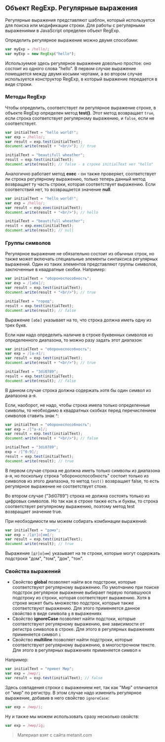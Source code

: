 ## Объект RegExp. Регулярные выражения

Регулярные выражения представляют шаблон, который используется для поиска или модификации строки. Для работы с регулярными выражениями в JavaScript определен объект RegExp.

Определить регулярное выражение можно двумя способами:

```js
var myExp = /hello/;
var myExp = new RegExp("hello");
```

Используемое здесь регулярное выражение довольно простое: оно состоит из одного слова "hello". В первом случае выражение помещается между двумя косыми чертами, а во втором случае используется конструктор RegExp, в который выражение передается в виде строки.

### Методы RegExp

Чтобы определить, соответствует ли регулярное выражение строке, в объекте RegExp определен метод **test()**. Этот метод возвращает `true`, если строка соответствует регулярному выражению, и `false`, если не соответствует.

```js
var initialText = "hello world!";
var exp = /hello/;
var result = exp.test(initialText);
document.write(result + "<br/>"); // true

initialText = "beautifull wheather";
result = exp.test(initialText);
document.write(result); // false - в строке initialText нет "hello"
```

Аналогично работает метод **exec** - он также проверяет, соответствует ли строка регулярному выражению, только теперь данный метод возвращает ту часть строки, которая соответствует выражению. Если соответствий нет, то возвращается значение **null**.

```js
var initialText = "hello world!";
var exp = /hello/;
var result = exp.exec(initialText);
document.write(result + "<br/>"); // hello

initialText = "beautifull wheather";
result = exp.exec(initialText);
document.write(result); // null
```

### Группы символов

Регулярное выражение не обязательно состоит из обычных строк, но также может включать специальные элементы синтаксиса регулярных выражений. Один из таких элементов представляют группы символов, заключенные в квадратные скобки. Например:

```js
var initialText = "обороноспособность";
var exp = /[абв]/;
var result = exp.test(initialText);
document.write(result + "<br/>"); // true

initialText = "город";
result = exp.test(initialText);
document.write(result); // false
```

Выражение `[абв]` указывает на то, что строка должна иметь одну из трех букв.

Если нам надо определить наличие в строке буквенных символов из определенного диапазона, то можно разу задать этот диапазон:

```js
var initialText = "обороноспособность";
var exp = /[а-я]/;
var result = exp.test(initialText);
document.write(result + "<br/>"); // true

initialText = "3di0789";
result = exp.test(initialText);
document.write(result); // false
```

В данном случае строка должна содержать хотя бы один символ из диапазона а-я.

Если, наоборот, не надо, чтобы строка имела только определенные символы, то необходимо в квадратных скобках перед перечислением символов ставить знак ^:

```js
var initialText = "обороноспособность";
var exp = /[^а-я]/;
var result = exp.test(initialText);
document.write(result + "<br/>"); // false

initialText = "3di0789";
exp = /[^0-9]/;
result = exp.test(initialText);
document.write(result); // true
```

В первом случае строка не должна иметь только символы из диапазона а-я, но поскольку строка "обороноспособность" состоит только из символов из этого диапазона, то метод `test()` возвращает false, то есть регулярное выражение не соответствует стоке.

Во втором случае ("3di0789") строка не должна состоять только из цифровых символов. Но так как в строке также есть и буквы, то строка соответствует регулярному выражению, поэтому метод test возвращает значение true.

При необходимости мы можем собирать комбинации выражений:

```js
var initialText = "дома";
var exp = /[дт]о[нм]/;
var result = exp.test(initialText);
document.write(result); // true
```

Выражение `[дт]о[нм]` указывает на те строки, которые могут содержать подстроки "дом", "том", "дон", "тон".

### Свойства выражений
- Свойство **global** позволяет найти все подстроки, которые соответствуют регулярному выражению. По умолчанию 
при поиске подстрок регулярное выражение выбирает первую попавшуюся подстроку из строки, которая соответствует выражению. Хотя в строке может быть 
множество подстрок, которые также соответствуют выражению. Для этого применяется данное свойство в виде символа `g` в выражениях
- Свойство **ignoreCase** позволяет найти подстоки, которые соответствуют регулярному выражению, вне зависимости от регистра 
символов в строке. Для этого в регулярных выражениях применяется символ `i`
- Свойство **multiline** позволяет найти подстроки, которые соответствуют регулярному выражению, в многострочном тексте. 
Для этого в регулярных выражениях применяется символ `m`

Например:

```js
var initialText = "привет Мир";
var exp = /мир/;
var result = exp.test(initialText); // false
```

Здесь совпадения строки с выражением нет, так как "Мир" отличается от "мир" по регистру. В этом случае надо изменить регулярное выражение, добавив в него свойство `ignoreCase`:

```js
var exp = /мир/i;
```

Ну и также мы можем использовать сразу несколько свойств:

```js
var exp = /мир/ig;
```


> Материал взят с сайта metanit.com